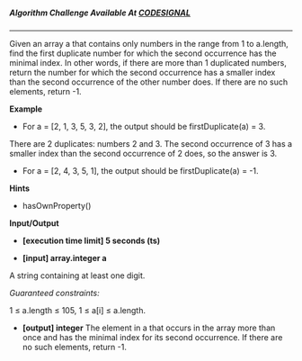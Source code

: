 ##### Algorithm Challenge Available At [CODESIGNAL](https://app.codesignal.com/interview-practice/task/pMvymcahZ8dY4g75q)

---

Given an array a that contains only numbers in the range from 1 to a.length, find the first duplicate number for which the second occurrence has the minimal index. In other words, if there are more than 1 duplicated numbers, return the number for which the second occurrence has a smaller index than the second occurrence of the other number does. If there are no such elements, return -1.

**Example**

- For a = [2, 1, 3, 5, 3, 2], the output should be
  firstDuplicate(a) = 3.

There are 2 duplicates: numbers 2 and 3. The second occurrence of 3 has a smaller index than the second occurrence of 2 does, so the answer is 3.

- For a = [2, 4, 3, 5, 1], the output should be
  firstDuplicate(a) = -1.

**Hints**

- hasOwnProperty()

**Input/Output**

- **[execution time limit] 5 seconds (ts)**

- **[input] array.integer a**

A string containing at least one digit.

_Guaranteed constraints:_

1 ≤ a.length ≤ 105,
1 ≤ a[i] ≤ a.length.

- **[output] integer**
  The element in a that occurs in the array more than once and has the minimal index for its second occurrence. If there are no such elements, return -1.
